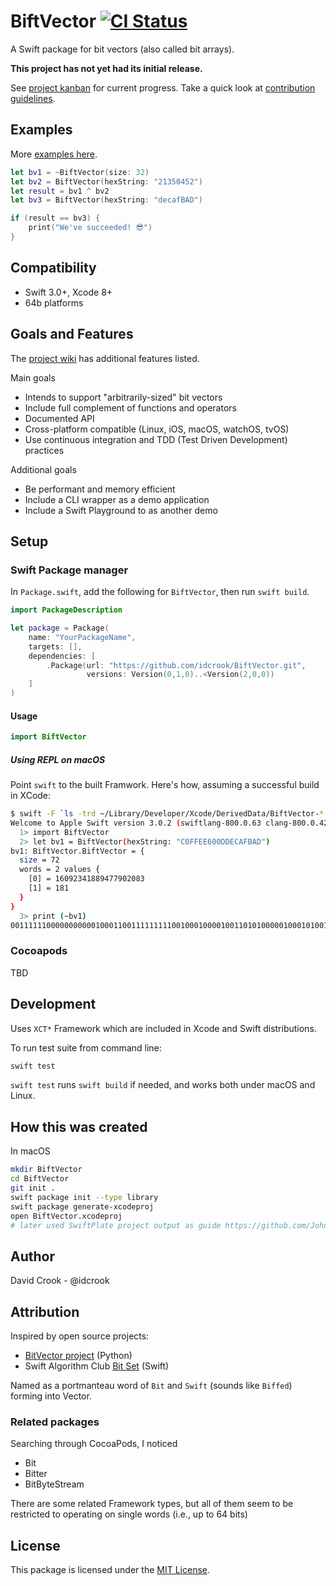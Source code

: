 
# BiftVector [![CI Status](https://travis-ci.org/idcrook/BiftVector.svg?branch=master)](https://travis-ci.org/idcrook/BiftVector)
<!-- [![Version](https://img.shields.io/cocoapods/v/BiftVector.svg?style=flat)](http://cocoapods.org/pods/BiftVector) [![License](https://img.shields.io/cocoapods/l/BiftVector.svg?style=flat)](http://cocoapods.org/pods/BiftVector) [![Platform](https://img.shields.io/cocoapods/p/BiftVector.svg?style=flat)](http://cocoapods.org/pods/BiftVector) -->

A Swift package for bit vectors (also called bit arrays).

**This project has not yet had its initial release.**

See [project kanban](https://github.com/idcrook/BiftVector/projects/1) for current progress. Take a quick look at [contribution guidelines](https://github.com/idcrook/BiftVector/blob/master/.github/CONTRIBUTING.md).

## Examples

More [examples here][examples].

```swift
let bv1 = ~BiftVector(size: 32)
let bv2 = BiftVector(hexString: "21350452")
let result = bv1 ^ bv2
let bv3 = BiftVector(hexString: "decafBAD")

if (result == bv3) {
    print("We've succeeded! 😎")
}
```


## Compatibility

 - Swift 3.0+, Xcode 8+
 - 64b platforms

## Goals and Features

The [project wiki](https://github.com/idcrook/BiftVector/wiki) has additional features listed.

Main goals
  - Intends to support "arbitrarily-sized" bit vectors
  - Include full complement of functions and operators
  - Documented API
  - Cross-platform compatible (Linux, iOS, macOS, watchOS, tvOS)
  - Use continuous integration and TDD (Test Driven Development) practices

Additional goals
  - Be performant and memory efficient
  - Include a CLI wrapper as a demo application
  - Include a Swift Playground to as another demo


## Setup


### Swift Package manager

In `Package.swift`, add the following for `BiftVector`, then run `swift build`.


```swift
import PackageDescription

let package = Package(
    name: "YourPackageName",
    targets: [],
    dependencies: [
        .Package(url: "https://github.com/idcrook/BiftVector.git",
                 versions: Version(0,1,0)..<Version(2,0,0))
    ]
)
```


#### Usage

```swift
import BiftVector
```

<!-- ##### Bringing up REPL using Swift PM -->
<!-- Uncomment when this works on macOS and Linux -->
<!-- ``` bash -->
<!-- $ cd /path/to/checkout -->
<!-- $ swift build -->
<!-- $ swift -I.build/debug -L.build/debug -lBiftVector -->
<!-- Welcome to Apple Swift version 3.0.2 (swiftlang-800.0.63 clang-800.0.42.1). Type :help for assistance. -->
<!--   1> import BiftVector -->
<!-- ``` -->
<!-- -->

##### Using REPL on macOS

Point `swift` to the built Framwork. Here's how, assuming a successful build in XCode:

``` bash
$ swift -F `ls -trd ~/Library/Developer/Xcode/DerivedData/BiftVector-* | tail -1`/Build/Products/Debug
Welcome to Apple Swift version 3.0.2 (swiftlang-800.0.63 clang-800.0.42.1). Type :help for assistance.
  1> import BiftVector
  2> let bv1 = BiftVector(hexString: "C0FFEE600DDECAFBAD")
bv1: BiftVector.BiftVector = {
  size = 72
  words = 2 values {
    [0] = 16092341889477902083
    [1] = 181
  }
}
  3> print (~bv1)
001111110000000000010001100111111111001000100001001101010000010001010010
```


### Cocoapods

TBD

## Development

Uses `XCT*` Framework which are included in Xcode and Swift distributions.

To run test suite from command line:
```bash
swift test
```

`swift test` runs `swift build` if needed, and works both under macOS and Linux.

## How this was created

In macOS

```bash
mkdir BiftVector
cd BiftVector
git init .
swift package init --type library
swift package generate-xcodeproj
open BiftVector.xcodeproj
# later used SwiftPlate project output as guide https://github.com/JohnSundell/SwiftPlate
```

## Author

David Crook - @idcrook

## Attribution

Inspired by open source projects:
  - [BitVector project](https://pypi.python.org/pypi/BitVector) (Python)
  - Swift Algorithm Club [Bit Set](https://github.com/raywenderlich/swift-algorithm-club/tree/master/Bit%20Set) (Swift)

Named as a portmanteau word of `Bit` and `Swift` (sounds like `Biffed`) forming into Vector.

### Related packages

Searching through CocoaPods, I noticed

 - Bit
 - Bitter
 - BitByteStream

There are some related Framework types, but all of them seem to be restricted to operating on single words (i.e., up to 64 bits)

## License

This package is licensed under the [MIT License](LICENSE).

[examples]: https://github.com/idcrook/BiftVector/blob/master/EXAMPLES.md
